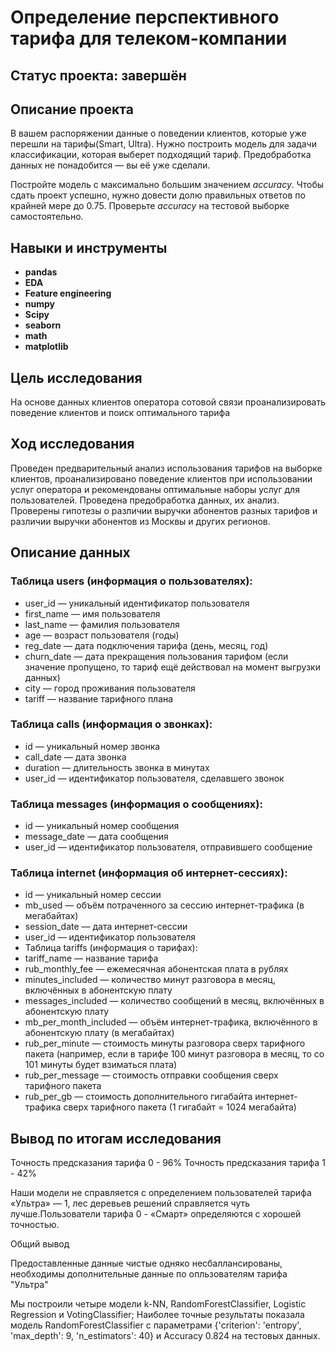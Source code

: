 # Определение перспективного тарифа для телеком-компании

## Статус проекта: завершён

## Описание проекта

В вашем распоряжении данные о поведении клиентов, которые уже перешли на тарифы(Smart, Ultra). Нужно построить модель для задачи классификации, которая выберет подходящий тариф. Предобработка данных не понадобится — вы её уже сделали.

Постройте модель с максимально большим значением *accuracy*. Чтобы сдать проект успешно, нужно довести долю правильных ответов по крайней мере до 0.75. Проверьте *accuracy* на тестовой выборке самостоятельно.

## Навыки и инструменты

- **pandas**
- **EDA**
- **Feature engineering**
- **numpy**
- **Scipy**
- **seaborn**
- **math**
- **matplotlib**

## Цель исследования

На основе данных клиентов оператора сотовой связи проанализировать поведение клиентов и поиск оптимального тарифа

## Ход исследования

Проведен предварительный анализ использования тарифов на выборке клиентов,
проанализировано поведение клиентов при использовании услуг оператора и
рекомендованы оптимальные наборы услуг для пользователей. Проведена предобработка
данных, их анализ. Проверены гипотезы о различии выручки абонентов разных тарифов и
различии выручки абонентов из Москвы и других регионов.

## Описание данных
### Таблица users (информация о пользователях):
- user_id — уникальный идентификатор пользователя
- first_name — имя пользователя
- last_name — фамилия пользователя
- age — возраст пользователя (годы)
- reg_date — дата подключения тарифа (день, месяц, год)
- churn_date — дата прекращения пользования тарифом (если значение пропущено, то тариф ещё действовал на момент выгрузки данных)
- city — город проживания пользователя
- tariff — название тарифного плана
### Таблица calls (информация о звонках):
- id — уникальный номер звонка
- call_date — дата звонка
- duration — длительность звонка в минутах
- user_id — идентификатор пользователя, сделавшего звонок
### Таблица messages (информация о сообщениях):
- id — уникальный номер сообщения
- message_date — дата сообщения
- user_id — идентификатор пользователя, отправившего сообщение
### Таблица internet (информация об интернет-сессиях):
- id — уникальный номер сессии
- mb_used — объём потраченного за сессию интернет-трафика (в мегабайтах)
- session_date — дата интернет-сессии
- user_id — идентификатор пользователя
- Таблица tariffs (информация о тарифах):
- tariff_name — название тарифа
- rub_monthly_fee — ежемесячная абонентская плата в рублях
- minutes_included — количество минут разговора в месяц, включённых в абонентскую плату
- messages_included — количество сообщений в месяц, включённых в абонентскую плату
- mb_per_month_included — объём интернет-трафика, включённого в абонентскую плату (в мегабайтах)
- rub_per_minute — стоимость минуты разговора сверх тарифного пакета (например, если в тарифе 100 минут разговора в месяц, то со 101 минуты будет взиматься плата)
- rub_per_message — стоимость отправки сообщения сверх тарифного пакета
- rub_per_gb — стоимость дополнительного гигабайта интернет-трафика сверх тарифного пакета (1 гигабайт = 1024 мегабайта)

## Вывод по итогам исследования
Точность предсказания тарифа 0 - 96% Точность предсказания тарифа 1 - 42%

Наши модели не справляется с определением пользователей тарифа «Ультра» — 1, лес деревьев решений справляется чуть лучше.Пользователи тарифа 0 - «Смарт» определяются с хорошей точностью.

Общий вывод

Предоставленные данные чистые одняко несбаллансированы, необходимы дополнительные данные по опльзователям тарифа "Ультра"

Мы построили четыре модели k-NN, RandomForestClassifier, Logistic Regression и VotingClassifier; Наиболее точные результаты показала модель RandomForestClassifier с параметрами {'criterion': 'entropy', 'max_depth': 9, 'n_estimators': 40} и Accuracy 0.824 на тестовых данных.
